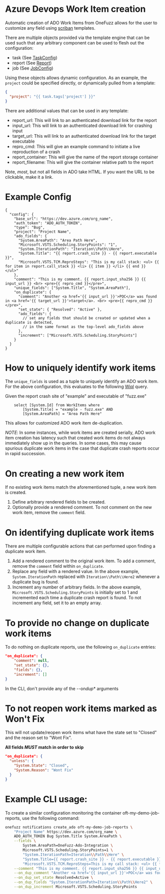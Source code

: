 # Azure Devops Work Item creation

Automatic creation of ADO Work Items from OneFuzz allows for the user to
customize any field using [scriban](https://github.com/scriban/scriban)
templates.

There are multiple objects provided via the template engine that
can be used such that any arbitrary component can be used to flesh out
the configuration:

* task (See [TaskConfig](../../src/ApiService/ApiService/OneFuzzTypes/Model.cs))
* report (See [Report](../../src/ApiService/ApiService/OneFuzzTypes/Model.cs))
* job (See [JobConfig](../../src/ApiService/ApiService/OneFuzzTypes/Model.cs))

Using these objects allows dynamic configuration. As an example, the `project`
could be specified directly, or dynamically pulled from a template:

```json
{
  "project": "{{ task.tags['project'] }}"
}
```

There are additional values that can be used in any template:

* report_url: This will link to an authenticated download link for the report
* input_url: This will link to an authenticated download link for crashing input
* target_url: This will link to an authenticated download link for the target
  executable
* repro_cmd: This will give an example command to initiate a live reproduction
  of a crash
* report_container: This will give the name of the report storage container
* report_filename: This will give the container relative path to the report

Note, _most_, but not all fields in ADO take HTML. If you want the URL to be
clickable, make it a link.

# Example Config

```jsonc
{
  "config": {
    "base_url": "https://dev.azure.com/org_name",
    "auth_token": "ADO_AUTH_TOKEN",
    "type": "Bug",
    "project": "Project Name",
    "ado_fields": {
      "System.AreaPath": "Area Path Here",
      "Microsoft.VSTS.Scheduling.StoryPoints": "1",
      "System.IterationPath": "Iteration\\Path\\Here",
      "System.Title": "{{ report.crash_site }} - {{ report.executable }}",
      "Microsoft.VSTS.TCM.ReproSteps": "This is my call stack: <ul> {{ for item in report.call_stack }} <li> {{ item }} </li> {{ end }} </ul>"
    },
    "comment": "This is my comment. {{ report.input_sha256 }} {{ input_url }} <br> <pre>{{ repro_cmd }}</pre>",
    "unique_fields": ["System.Title", "System.AreaPath"],
    "on_duplicate": {
      "comment": "Another <a href='{{ input_url }}'>POC</a> was found in <a href='{{ target_url }}'>target</a>. <br> <pre>{{ repro_cmd }}</pre>",
      "set_state": { "Resolved": "Active" },
      "ado_fields": {
        // set any fields that should be created or updated when a duplicate is detected,
        // in the same format as the top-level ado_fields above
      },
      "increment": ["Microsoft.VSTS.Scheduling.StoryPoints"]
    }
  }
}
```

# How to uniquely identify work items

The `unique_fields` is used as a tuple to uniquely identify an ADO work item.
For the above configuration, this evaluates to the following
[Wiql](https://docs.microsoft.com/en-us/azure/devops/boards/queries/wiql-syntax?view=azure-devops)
query.

Given the report crash site of "example" and executable of "fuzz.exe"

```
    select [System.Id] from WorkItems where
        [System.Title] = "example - fuzz.exe" AND
        [System.AreaPath] = "Area Path Here"
```

This allows for customized ADO work item de-duplication.

_NOTE_: In some instances, while work items are created serially, ADO work item
creation has latency such that created work items do not always immediately show
up in the queries. In some cases, this may cause spurious duplicate work items
in the case that duplicate crash reports occur in rapid succession.

# On creating a new work item

If no existing work items match the aforementioned tuple, a new work item is
created.

1. Define arbitrary rendered fields to be created.
2. Optionally provide a rendered comment. To not comment on the new work item,
   remove the `comment` field.

# On identifying duplicate work items

There are multiple configurable actions that can performed upon finding a
duplicate work item.

1. Add a rendered comment to the original work item. To add a comment, remove
   the `comment` field within `on_duplicate`.
2. Replace any field with a rendered value. In the above example,
   `System.IterationPath` replaced with `Iteration\\Path\\Here2` whenever a
   duplicate bug is found.
3. Increment any number of arbitrary fields. In the above example,
   `Microsoft.VSTS.Scheduling.StoryPoints` is initially set to 1 and incremented
   each time a duplicate crash report is found. To not increment any field, set
   it to an empty array.

# To provide no change on duplicate work items

To do nothing on duplicate reports, use the following `on_duplicate` entries:

```json
"on_duplicate": {
    "comment": null,
    "set_state": {},
    "fields": {},
    "increment": []
}
```

In the CLI, don't provide any of the --on*dup*\* arguments

# To not reopen work items marked as Won't Fix

This will not update/reopen work items what have the state set to "Closed" and the reason set to "Wont Fix".

**All fields _MUST_ match in order to skip**

```json
"on_duplicate": {
  "unless": {
    "System.State": "Closed",
    "System.Reason": "Wont Fix"
  }
}
```

# Example CLI usage:

To create a similar configuration monitoring the container
oft-my-demo-job-reports, use the following command:

```bash
onefuzz notifications create_ado oft-my-demo-job-reports \
    "Project Name" https://dev.azure.com/org_name \
    ADO_AUTH_TOKEN Bug System.Title System.AreaPath \
    --fields \
        System.AreaPath=OneFuzz-Ado-Integration \
        Microsoft.VSTS.Scheduling.StoryPoints=1 \
        "System.IterationPath=Iteration\\Path\\Here" \
        "System.Title={{ report.crash_site }} - {{ report.executable }}" \
        "Microsoft.VSTS.TCM.ReproSteps=This is my call stack: <ul> {{ for item in report.call_stack }} <li> {{ item }} </li> {{ end }} </ul>" \
    --comment "This is my comment. {{ report.input_sha256 }} {{ input_url }}" \
    --on_dup_comment "Another <a href='{{ input_url }}'>POC</a> was found in <a href='{{ target_url }}'>target</a>" \
    --on_dup_set_state Resolved=Active \
    --on_dup_fields "System.IterationPath=Iteration\\Path\\Here2" \
    --on_dup_increment Microsoft.VSTS.Scheduling.StoryPoints
```
